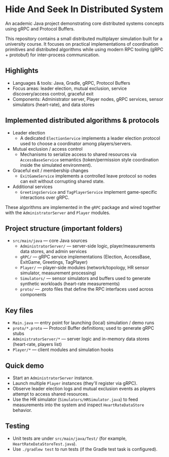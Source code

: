 # Hide And Seek In Distributed System

An academic Java project demonstrating core distributed systems concepts using gRPC and Protocol Buffers.

This repository contains a small distributed multiplayer simulation built for a university course. It focuses on practical implementations of coordination primitives and distributed algorithms while using modern RPC tooling (gRPC + protobuf) for inter-process communication.

## Highlights

- Languages & tools: Java, Gradle, gRPC, Protocol Buffers
- Focus areas: leader election, mutual exclusion, service discovery/access control, graceful exit
- Components: Administrator server, Player nodes, gRPC services, sensor simulators (heart-rate), and data stores

## Implemented distributed algorithms & protocols

- Leader election
	- A dedicated `ElectionService` implements a leader election protocol used to choose a coordinator among players/servers.
- Mutual exclusion / access control
	- Mechanisms to serialize access to shared resources via `AccessBaseService` semantics (token/permission style coordination inside the simulated environment).
- Graceful exit / membership changes
	- `ExitGameService` implements a controlled leave protocol so nodes can exit without corrupting shared state.
- Additional services
	- `GreetingsService` and `TagPlayerService` implement game-specific interactions over gRPC.

These algorithms are implemented in the `gRPC` package and wired together with the `AdministratorServer` and `Player` modules.

## Project structure (important folders)

- `src/main/java` — core Java sources
	- `AdministratorServer/` — server-side logic, player/measurements data stores, and admin services
	- `gRPC/` — gRPC service implementations (Election, AccessBase, ExitGame, Greetings, TagPlayer)
	- `Player/` — player-side modules (network/topology, HR sensor simulator, measurement processing)
	- `Simulators/` — sensor simulators and buffers used to generate synthetic workloads (heart-rate measurements)
	- `proto/` — .proto files that define the RPC interfaces used across components

## Key files

- `Main.java` — entry point for launching (local) simulation / demo runs
- `proto/*.proto` — Protocol Buffer definitions; used to generate gRPC stubs
- `AdministratorServer/*` — server logic and in-memory data stores (heart-rate, players list)
- `Player/*` — client modules and simulation hooks


## Quick demo

- Start an `AdministratorServer` instance.
- Launch multiple `Player` instances (they'll register via gRPC).
- Observe leader election logs and mutual exclusion events as players attempt to access shared resources.
- Use the HR simulator (`Simulators/HRSimulator.java`) to feed measurements into the system and inspect `HeartRateDataStore` behavior.

## Testing

- Unit tests are under `src/main/java/Test/` (for example, `HeartRateDataStoreTest.java`).
- Use `./gradlew test` to run tests (if the Gradle test task is configured).

